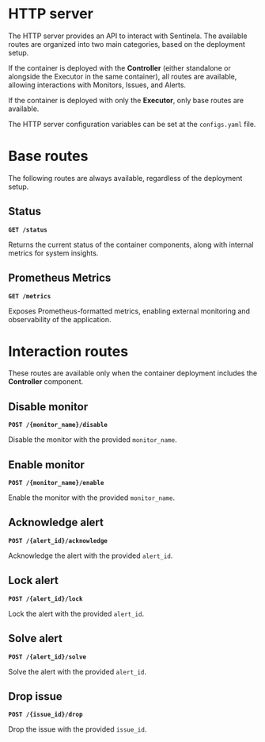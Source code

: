 # HTTP server
The HTTP server provides an API to interact with Sentinela. The available routes are organized into two main categories, based on the deployment setup.

If the container is deployed with the **Controller** (either standalone or alongside the Executor in the same container), all routes are available, allowing interactions with Monitors, Issues, and Alerts.

If the container is deployed with only the **Executor**, only base routes are available.

The HTTP server configuration variables can be set at the `configs.yaml` file.

# Base routes
The following routes are always available, regardless of the deployment setup.

## Status
**`GET /status`**

Returns the current status of the container components, along with internal metrics for system insights.

## Prometheus Metrics
**`GET /metrics`**

Exposes Prometheus-formatted metrics, enabling external monitoring and observability of the application.

# Interaction routes
These routes are available only when the container deployment includes the **Controller** component.

## Disable monitor
**`POST /{monitor_name}/disable`**

Disable the monitor with the provided `monitor_name`.

## Enable monitor
**`POST /{monitor_name}/enable`**

Enable the monitor with the provided `monitor_name`.

## Acknowledge alert
**`POST /{alert_id}/acknowledge`**

Acknowledge the alert with the provided `alert_id`.

## Lock alert
**`POST /{alert_id}/lock`**

Lock the alert with the provided `alert_id`.

## Solve alert
**`POST /{alert_id}/solve`**

Solve the alert with the provided `alert_id`.

## Drop issue
**`POST /{issue_id}/drop`**

Drop the issue with the provided `issue_id`.
